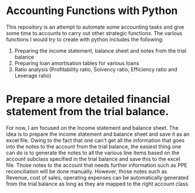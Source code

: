 # Accounting Functions with Python

This repository is an attempt to automate some accounting tasks and give some time to accounts to carry out other strategic functions. The various functions I would try to create with python includes the following:

1. Preparing the income statement, balance sheet and notes from the trial balance
2. Preparing loan amortisation tables for various loans 
3. Ratio analysis (Profitability ratio, Solvency ratio, Efficiency ratio and Leverage ratio)

# Prepare a more detailed financial statement from the trial balance. 

For now, I am focused on the Income statement and balance sheet. The idea is to prepare the income statement and balance sheet and save it as an excel file. Owing to the fact that one can't get all the information that goes into the notes to the account from the trial balance, the easiest thing one can do is to generate the notes to all the various line items based on the account subclass specified in the trial balance and save this to the excel file. Those notes to the account that needs further information such as PPE reconciliation will be done manually. However, those notes such as Revenue, cost of sales, operating expenses can be automatically generated from the trial balance as long as they are mapped to the right account class.
